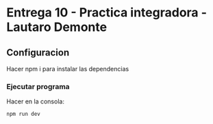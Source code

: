 # Entrega 10 - Practica integradora - Lautaro Demonte

## Configuracion

Hacer npm i para instalar las dependencias

### Ejecutar programa

Hacer en la consola:

```sh
npm run dev
```
